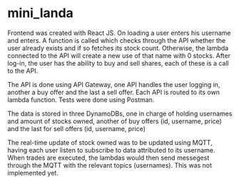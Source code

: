 # mini_landa

Frontend was created with React JS. On loading a user enters his username and enters. A function is called which checks through the API whether the user already exists and if so fetches its stock count. Otherwise, the lambda connected to the API will create a new use of that name with 0 stocks.
After log-in, the user has the ability to buy and sell shares, each of these is a call to the API.

The API is done using API Gateway, one API handles the user logging in, another a buy offer and the last a sell offer.
Each API is routed to its own lambda function. Tests were done using Postman.

The data is stored in three DynamoDBs, one in charge of holding usernames and amount of stocks owned, another of buy offers (id, username, price) and the last for sell offers (id, username, price)

The real-time update of stock owned was to be updated using MQTT, having each user listen to subscribe to data attributed to its username. When trades are executed, the lambdas would then send messegest through the MQTT with the relevant topics (usernames). This was not implemented yet.

